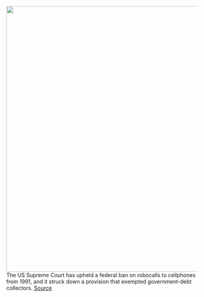 <img src='https://cdn.vox-cdn.com/thumbor/AAJwxPPqj0pnZHtcPkCjVVzec-s=/0x0:2040x1360/1200x800/filters:focal(857x517:1183x843)/cdn.vox-cdn.com/uploads/chorus_image/image/67028358/bfarsace_120612_3970_0005.0.jpg' width='700px' /><br/>
The US Supreme Court has upheld a federal ban on robocalls to cellphones from 1991, and it struck down a provision that exempted government-debt collectors.
<a href='https://www.theverge.com/2020/7/7/21316518/supreme-court-robocalls-ruling-us-government-debt-collectors'> Source <a/>